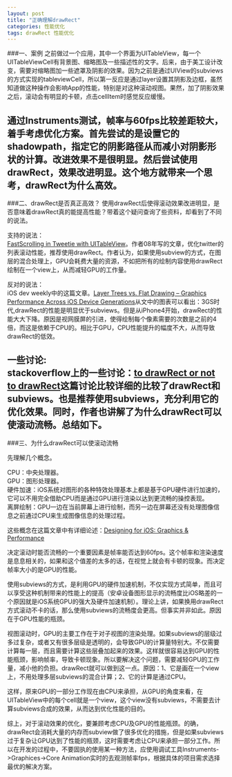 ```yaml
---
layout: post
title: "正确理解drawRect"
categories: 性能优化
tags: drawRect 性能优化
---
```

###一、案例
之前做过一个应用，其中一个界面为UITableView，每一个UITableViewCell有背景图、缩略图及一些描述性的文字。后来，由于美工设计改变，需要对缩略图加一些遮罩及阴影的效果。因为之前是通过UIView的subviews的方式实现的tableviewCell，所以第一反应是通过layer设置其阴影及边框，虽然知道做这种操作会影响App的性能，特别是对这种滚动视图。果然，加了阴影效果之后，滚动会有明显的卡顿，点击cellItem时感觉反应缓慢。

通过Instruments测试，帧率与60fps比较差距较大，着手考虑优化方案。首先尝试的是设置它的shadowpath，指定它的阴影路径从而减小对阴影形状的计算。改进效果不是很明显。然后尝试使用drawRect，效果改进明显。这个地方就带来一个思考，drawRect为什么高效。
<br />
----
###二、drawRect是否真正高效？
使用drawRect后使得滚动效果改进明显，是否意味着drawRect真的能提高性能？带着这个疑问查询了些资料，却看到了不同的说法。

支持的说法：<br />
        [FastScrolling in Tweetie with UITableView](http://atebits.tumblr.com/post/197580827/fast-scrolling-in-tweetie-with-uitableview)。作者08年写的文章，优化twitter的列表滚动性能，推荐使用drawRect。作者认为，如果使用subview的方式，在图层的混合处理上，GPU会耗费大量的资源，不如把所有的绘制内容使用drawRect绘制在一个view上，从而减轻GPU的工作量。

反对的说法：<br />
        iOS dev weekly中的这篇文章。[Layer Trees vs. Flat Drawing – Graphics Performance Across iOS Device Generations](http://floriankugler.com/blog/2013/5/24/layer-trees-vs-flat-drawing-graphics-performance-across-ios-device-generations)从文中的图表可以看出：3GS时代,drawRect的性能是明显优于subviews。但是从iPhone4开始，drawRect的性能大大下降。原因是视网膜屏的引进，使得绘制每个像素需要的次数是之前的4倍，而这是依赖于CPU的。相比于GPU，CPU性能提升的幅度不大，从而导致drawRect的低效。

一些讨论:<br />
        stackoverflow上的一些讨论：[to drawRect or not to drawRect](http://stackoverflow.com/questions/14659563/to-drawrect-or-not-to-drawrect-when-should-one-use-drawrect-core-graphics-vs-su)这篇讨论比较详细的比较了drawRect和subviews。也是推荐使用subviews，充分利用它的优化效果。同时，作者也讲解了为什么drawRect可以使滚动流畅。总结如下。
<br />
----
###三、为什么drawRect可以使滚动流畅

先理解几个概念。<br />

CPU：中央处理器。<br />
GPU：图形处理器。<br />
硬件加速：iOS系统对图形的各种特效处理基本上都是基于GPU硬件进行加速的，它可以不用完全借助CPU而是通过GPU进行渲染以达到更流畅的操控表现。<br />
离屏绘制：GPU一边在当前屏幕上进行绘制，而另一边在屏幕还没有处理图像信息之前通过CPU来生成图像信息的处理过程。<br />

这些概念在这篇文章中有详细论述：[Designing for iOS: Graphics & Performance](http://robots.thoughtbot.com/post/36591648724/designing-for-ios-graphics-performance)
<br />

决定滚动时能否流畅的一个重要因素是帧率能否达到60fps。这个帧率和渲染速度是息息相关的，如果和这个值差的太多的话，在视觉上就会有卡顿的现象。而决定帧率大小的是GPU的性能。<br />

使用subviews的方式，是利用GPU的硬件加速机制，不仅实现方式简单，而且可以享受这种机制带来的性能上的提高（安卓设备图形显示的流畅度比iOS略差的一个原因就是iOS系统GPU的强大及硬件加速机制）。理论上讲，如果换用drawRect方式滚动不卡的话，那么使用subviews的流畅度会更高。但事实并非如此。原因在于GPU性能的瓶颈。<br />

视图滚动时，GPU的主要工作在于对子视图的渲染处理。如果subviews的层级过多过复杂，或者又有很多层级是透明的，会导致GPU的计算量特别大。不仅需要计算每一层，而且需要计算这些层叠加起来的效果。这样就很容易达到GPU的性能瓶颈，影响帧率，导致卡顿现象。所以要解决这个问题，需要减轻GPU的工作量，减小他的负担。drawRect就可以做到这一点。原因：1、它是画在一个view上，不用处理多层subviews的混合计算；2、它的计算是通过CPU。<br />

这样，原来GPU的一部分工作现在由CPU来承担，从GPU的角度来看，在UITableView中的每个cell就是一个view，这个view没有subviews，不需要去计算subviews合成的效果，从而达到优化性能的目的。<br />

综上，对于滚动效果的优化，要兼顾考虑CPU及GPU的性能瓶颈。的确，drawRect会消耗大量的内存而subview做了很多优化的措施，但是如果subviews过于复杂让GPU达到了性能的瓶颈，这时需要考虑让CPU来承担一部分工作。所以在开发的过程中，不要固执的使用某一种方法，应使用调试工具Instruments->Graphices->Core Animation实时的去观测帧率fps，根据具体的项目需求选择最优的解决方案。
